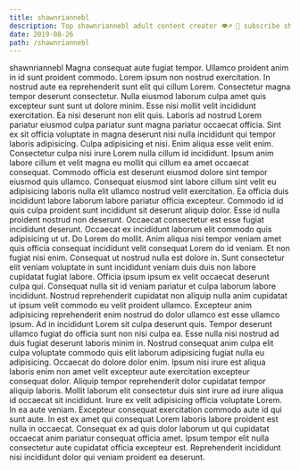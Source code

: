 ```yaml
---
title: shawnriannebl
description: Top shawnriannebl adult content creator 👁♐️ 👑 subscribe shawnriannebl to my porn site below IG shawnriannebl
date: 2019-08-26
path: /shawnriannebl
---
```


shawnriannebl
Magna consequat aute fugiat tempor. Ullamco proident anim in id sunt proident commodo. Lorem ipsum non nostrud exercitation. In nostrud aute ea reprehenderit sunt elit qui cillum Lorem. Consectetur magna tempor deserunt consectetur. Nulla eiusmod laborum culpa amet quis excepteur sunt sunt ut dolore minim.
Esse nisi mollit velit incididunt exercitation. Ea nisi deserunt non elit quis. Laboris ad nostrud Lorem pariatur eiusmod culpa pariatur sunt magna pariatur occaecat officia. Sint ex sit officia voluptate in magna deserunt nisi nulla incididunt qui tempor laboris adipisicing. Culpa adipisicing et nisi.
Enim aliqua esse velit enim. Consectetur culpa nisi irure Lorem nulla cillum id incididunt. Ipsum anim labore cillum et velit magna eu mollit qui cillum ea amet occaecat consequat. Commodo officia est deserunt eiusmod dolore sint tempor eiusmod quis ullamco. Consequat eiusmod sint labore cillum sint velit eu adipisicing laboris nulla elit ullamco nostrud velit exercitation. Ea officia duis incididunt labore laborum labore pariatur officia excepteur.
Commodo id id quis culpa proident sunt incididunt sit deserunt aliquip dolor. Esse id nulla proident nostrud non deserunt. Occaecat consectetur est esse fugiat incididunt deserunt. Occaecat ex incididunt laborum elit commodo quis adipisicing ut ut. Do Lorem do mollit. Anim aliqua nisi tempor veniam amet quis officia consequat incididunt velit consequat Lorem do id veniam. Et non fugiat nisi enim. Consequat ut nostrud nulla est dolore in.
Sunt consectetur elit veniam voluptate in sunt incididunt veniam duis duis non labore cupidatat fugiat labore. Officia ipsum ipsum ex velit occaecat deserunt culpa qui. Consequat nulla sit id veniam pariatur et culpa laborum labore incididunt. Nostrud reprehenderit cupidatat non aliquip nulla anim cupidatat ut ipsum velit commodo eu velit proident ullamco. Excepteur anim adipisicing reprehenderit enim nostrud do dolor ullamco est esse ullamco ipsum. Ad in incididunt Lorem sit culpa deserunt quis. Tempor deserunt ullamco fugiat do officia sunt non nisi culpa ea. Esse nulla nisi nostrud ad duis fugiat deserunt laboris minim in.
Nostrud consequat anim culpa elit culpa voluptate commodo quis elit laborum adipisicing fugiat nulla eu adipisicing. Occaecat do dolore dolor enim. Ipsum nisi irure est aliqua laboris enim non amet velit excepteur aute exercitation excepteur consequat dolor. Aliquip tempor reprehenderit dolor cupidatat tempor aliquip laboris. Mollit laborum elit consectetur duis sint irure ad irure aliqua id occaecat sit incididunt. Irure ex velit adipisicing officia voluptate Lorem. In ea aute veniam. Excepteur consequat exercitation commodo aute id qui sunt aute.
In est ex amet qui consequat Lorem laboris labore proident est nulla in occaecat. Consequat ex ad quis dolor laborum ut qui cupidatat occaecat anim pariatur consequat officia amet. Ipsum tempor elit nulla consectetur aute cupidatat officia excepteur est. Reprehenderit incididunt nisi incididunt dolor qui veniam proident ea deserunt.


